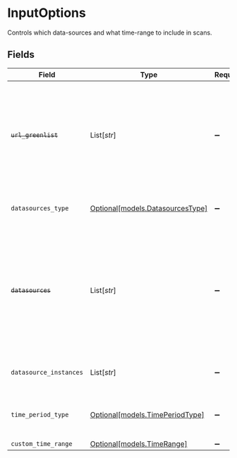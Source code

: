 # InputOptions

Controls which data-sources and what time-range to include in scans.


## Fields

| Field                                                                                                                                                                                                              | Type                                                                                                                                                                                                               | Required                                                                                                                                                                                                           | Description                                                                                                                                                                                                        |
| ------------------------------------------------------------------------------------------------------------------------------------------------------------------------------------------------------------------ | ------------------------------------------------------------------------------------------------------------------------------------------------------------------------------------------------------------------ | ------------------------------------------------------------------------------------------------------------------------------------------------------------------------------------------------------------------ | ------------------------------------------------------------------------------------------------------------------------------------------------------------------------------------------------------------------ |
| ~~`url_greenlist`~~                                                                                                                                                                                                | List[*str*]                                                                                                                                                                                                        | :heavy_minus_sign:                                                                                                                                                                                                 | : warning: ** DEPRECATED **: This will be removed in a future release, please migrate away from it as soon as possible.<br/><br/>list of url regex matching documents excluded from report                         |
| `datasources_type`                                                                                                                                                                                                 | [Optional[models.DatasourcesType]](../models/datasourcestype.md)                                                                                                                                                   | :heavy_minus_sign:                                                                                                                                                                                                 | The types of datasource for which to run the report/policy.                                                                                                                                                        |
| ~~`datasources`~~                                                                                                                                                                                                  | List[*str*]                                                                                                                                                                                                        | :heavy_minus_sign:                                                                                                                                                                                                 | : warning: ** DEPRECATED **: This will be removed in a future release, please migrate away from it as soon as possible.<br/><br/>List of datasources to consider for report. DEPRECATED - use datasourceInstances instead. |
| `datasource_instances`                                                                                                                                                                                             | List[*str*]                                                                                                                                                                                                        | :heavy_minus_sign:                                                                                                                                                                                                 | List of datasource instances to consider for report/policy.                                                                                                                                                        |
| `time_period_type`                                                                                                                                                                                                 | [Optional[models.TimePeriodType]](../models/timeperiodtype.md)                                                                                                                                                     | :heavy_minus_sign:                                                                                                                                                                                                 | Type of time period for which to run the report/policy. PAST_DAY is deprecated.                                                                                                                                    |
| `custom_time_range`                                                                                                                                                                                                | [Optional[models.TimeRange]](../models/timerange.md)                                                                                                                                                               | :heavy_minus_sign:                                                                                                                                                                                                 | N/A                                                                                                                                                                                                                |
